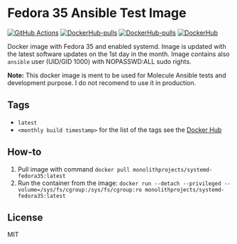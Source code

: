 # Fedora 35 Ansible Test Image

[![GitHub Actions](https://github.com/MonolithProjects/docker-systemd-fedora35/workflows/Dockerfile%20test/badge.svg?branch=master)](https://github.com/MonolithProjects/docker-systemd-fedora35/actions)
[![DockerHub-pulls](https://img.shields.io/docker/pulls/monolithprojects/systemd-fedora35)](https://hub.docker.com/repository/docker/monolithprojects/systemd-fedora35)
[![DockerHub-pulls](https://img.shields.io/docker/pulls/monolithprojects/systemd-fedora35)](https://hub.docker.com/repository/docker/monolithprojects/systemd-fedora35)
[![DockerHub](https://img.shields.io/docker/image-size/monolithprojects/systemd-fedora35?sort=date)](https://hub.docker.com/repository/docker/monolithprojects/systemd-fedora35)

Docker image with Fedora 35 and enabled systemd. Image is updated with the latest software updates on the 1st day in the month. Image contains also `ansible` user (UID/GID 1000) with NOPASSWD:ALL sudo rights.  

**Note:** This docker image is ment to be used for Molecule Ansible tests and development purpose. I do not recomend to use it in production.

## Tags

- `latest`  
- `<monthly build timestamp>` for the list of the tags see the [Docker Hub](https://hub.docker.com/repository/docker/monolithprojects/systemd-fedora35/tags?page=1)

## How-to

  1. Pull image with command `docker pull monolithprojects/systemd-fedora35:latest`  
  2. Run the container from the image: `docker run --detach --privileged --volume=/sys/fs/cgroup:/sys/fs/cgroup:ro monolithprojects/systemd-fedora35:latest`  

## License

MIT
